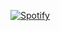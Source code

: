 [![Spotify](https://ephremkejela.vercel.app/api/spotify)](https://open.spotify.com/user/21n7wu4u4m5qi2dovbwajvwsy)
